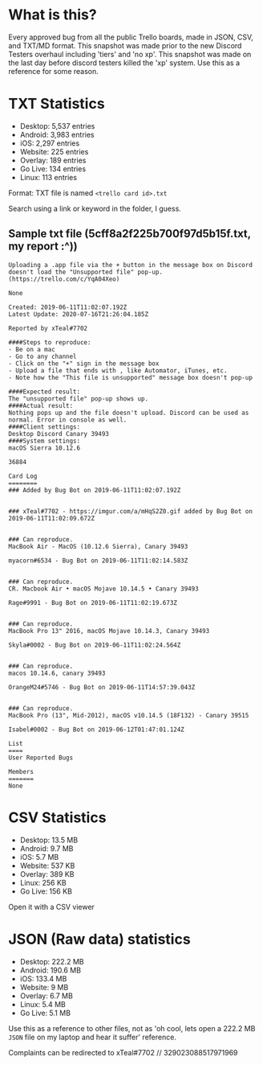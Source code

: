 # What is this?

Every approved bug from all the public Trello boards, made in JSON, CSV, and TXT/MD format. This snapshot was made prior to the new Discord Testers overhaul including 'tiers' and 'no xp'. This snapshot was made on the last day before discord testers killed the 'xp' system. Use this as a reference for some reason.

# TXT Statistics

- Desktop: 5,537 entries
- Android: 3,983 entries
- iOS: 2,297 entries
- Website: 225 entries
- Overlay: 189 entries
- Go Live: 134 entries
- Linux: 113 entries

Format: TXT file is named `<trello card id>.txt`

Search using a link or keyword in the folder, I guess.

## Sample txt file (5cff8a2f225b700f97d5b15f.txt, my report :^))

```
Uploading a .app file via the + button in the message box on Discord doesn't load the "Unsupported file" pop-up. (https://trello.com/c/YqA04Xeo)

None

Created: 2019-06-11T11:02:07.192Z
Latest Update: 2020-07-16T21:26:04.185Z

Reported by xTeal#7702

####Steps to reproduce:
- Be on a mac 
- Go to any channel 
- Click on the "+" sign in the message box 
- Upload a file that ends with , like Automator, iTunes, etc. 
- Note how the "This file is unsupported" message box doesn't pop-up

####Expected result:
The "unsupported file" pop-up shows up.
####Actual result:
Nothing pops up and the file doesn't upload. Discord can be used as normal. Error in console as well.
####Client settings:
Desktop Discord Canary 39493
####System settings:
macOS Sierra 10.12.6

36884

Card Log
========
### Added by Bug Bot on 2019-06-11T11:02:07.192Z


### xTeal#7702 - https://imgur.com/a/mHqS2Z0.gif added by Bug Bot on 2019-06-11T11:02:09.672Z


### Can reproduce.
MacBook Air - MacOS (10.12.6 Sierra), Canary 39493

myacorn#6534 - Bug Bot on 2019-06-11T11:02:14.583Z


### Can reproduce.
CR. Macbook Air • macOS Mojave 10.14.5 • Canary 39493

Rage#9991 - Bug Bot on 2019-06-11T11:02:19.673Z


### Can reproduce.
MacBook Pro 13" 2016, macOS Mojave 10.14.3, Canary 39493

Skyla#0002 - Bug Bot on 2019-06-11T11:02:24.564Z


### Can reproduce.
macos 10.14.6, canary 39493

OrangeM24#5746 - Bug Bot on 2019-06-11T14:57:39.043Z


### Can reproduce.
MacBook Pro (13", Mid-2012), macOS v10.14.5 (18F132) - Canary 39515

Isabel#0002 - Bug Bot on 2019-06-12T01:47:01.124Z

List
====
User Reported Bugs

Members
=======
None
```

# CSV Statistics

- Desktop: 13.5 MB
- Android: 9.7 MB
- iOS: 5.7 MB
- Website: 537 KB
- Overlay: 389 KB
- Linux: 256 KB
- Go Live: 156 KB

Open it with a CSV viewer

# JSON (Raw data) statistics

- Desktop: 222.2 MB
- Android: 190.6 MB
- iOS: 133.4 MB
- Website: 9 MB
- Overlay: 6.7 MB
- Linux: 5.4 MB
- Go Live: 5.1 MB

Use this as a reference to other files, not as 'oh cool, lets open a 222.2 MB `JSON` file on my laptop and hear it suffer' reference. 

Complaints can be redirected to xTeal#7702 // 329023088517971969

